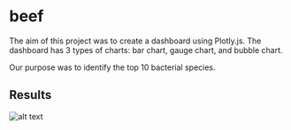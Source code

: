 # beef

The aim of this project was to create a dashboard using Plotly.js.
The dashboard has 3 types of charts: bar chart, gauge chart, and bubble chart.

Our purpose was to identify the top 10 bacterial species.

## Results

![alt text](https://github.com/coconnell022/beef/blob/main/1.png?raw=true)

